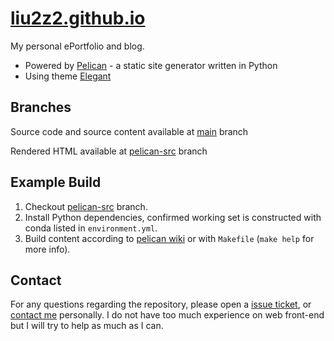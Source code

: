 # [liu2z2.github.io]((https://liu2z2.github.io/))

My personal ePortfolio and blog.
- Powered by [Pelican](https://blog.getpelican.com/) - a static site generator written in Python
- Using theme [Elegant](https://elegant.oncrashreboot.com/)

## Branches
Source code and source content available at [main](../../tree/main) branch

Rendered HTML available at [pelican-src](../../tree/pelican-src) branch

## Example Build
1. Checkout [pelican-src](../../tree/pelican-src) branch.
2. Install Python dependencies, confirmed working set is constructed with conda listed in `environment.yml`.
3. Build content according to [pelican wiki](https://docs.getpelican.com/en/latest/publish.html) or with `Makefile` (`make help` for more info).

## Contact
For any questions regarding the repository, please open a [issue ticket](../../issues/new), or [contact me](https://github.com/liu2z2) personally.
I do not have too much experience on web front-end but I will try to help as much as I can.
